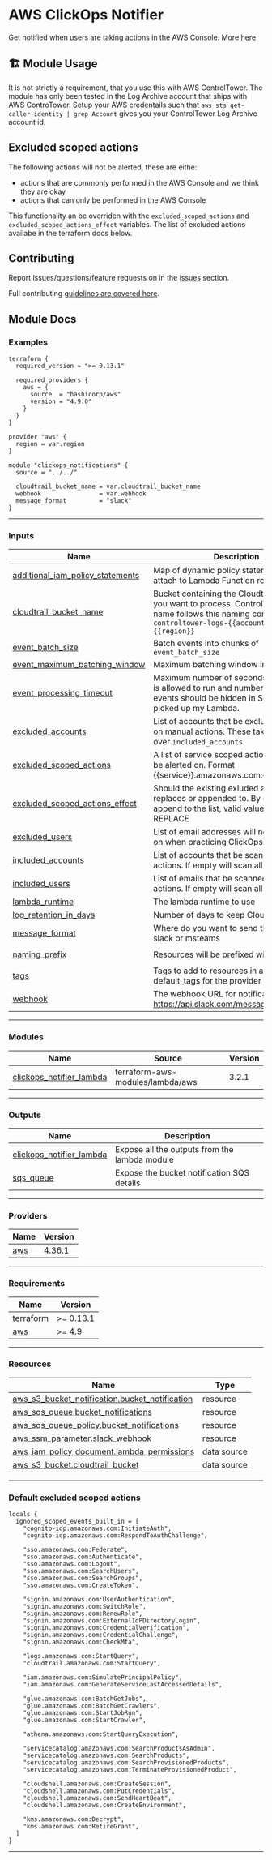 # AWS ClickOps Notifier

Get notified when users are taking actions in the AWS Console. More [here](https://medium.com/cloudandthings/aws-clickoops-1b8cabc9b8e3)
## 🏗️ Module Usage

It is not strictly a requirement, that you use this with AWS ControlTower. The module has only been tested in the Log Archive account that ships with AWS ControTower. Setup your AWS credentails such that `aws sts get-caller-identity | grep Account` gives you your ControlTower Log Archive account id.


## Excluded scoped actions
The following actions will not be alerted, these are eithe:
- actions that are commonly performed in the AWS Console and we think they are okay
- actions that can only be performed in the AWS Console

This functionality an be overriden with the `excluded_scoped_actions` and `excluded_scoped_actions_effect` variables. The list of excluded actions availabe in the terraform docs below.


## Contributing

Report issues/questions/feature requests on in the [issues](https://github.com/cloudandthings/terraform-aws-clickops-notifier/issues/new) section.

Full contributing [guidelines are covered here](.github/contributing.md).


<!-- BEGIN_TF_DOCS -->
## Module Docs
### Examples

```hcl
terraform {
  required_version = ">= 0.13.1"

  required_providers {
    aws = {
      source  = "hashicorp/aws"
      version = "4.9.0"
    }
  }
}

provider "aws" {
  region = var.region
}

module "clickops_notifications" {
  source = "../../"

  cloudtrail_bucket_name = var.cloudtrail_bucket_name
  webhook                = var.webhook
  message_format         = "slack"
}
```
----
### Inputs

| Name | Description | Type | Default | Required |
|------|-------------|------|---------|:--------:|
| <a name="input_additional_iam_policy_statements"></a> [additional\_iam\_policy\_statements](#input\_additional\_iam\_policy\_statements) | Map of dynamic policy statements to attach to Lambda Function role | `any` | `{}` | no |
| <a name="input_cloudtrail_bucket_name"></a> [cloudtrail\_bucket\_name](#input\_cloudtrail\_bucket\_name) | Bucket containing the Cloudtrail logs that you want to process. ControlTower bucket name follows this naming convention `aws-controltower-logs-{{account_id}}-{{region}}` | `string` | n/a | yes |
| <a name="input_event_batch_size"></a> [event\_batch\_size](#input\_event\_batch\_size) | Batch events into chunks of `event_batch_size` | `number` | `10` | no |
| <a name="input_event_maximum_batching_window"></a> [event\_maximum\_batching\_window](#input\_event\_maximum\_batching\_window) | Maximum batching window in seconds. | `number` | `300` | no |
| <a name="input_event_processing_timeout"></a> [event\_processing\_timeout](#input\_event\_processing\_timeout) | Maximum number of seconds the lambda is allowed to run and number of seconds events should be hidden in SQS after being picked up my Lambda. | `number` | `60` | no |
| <a name="input_excluded_accounts"></a> [excluded\_accounts](#input\_excluded\_accounts) | List of accounts that be excluded for scans on manual actions. These take precidence over `included_accounts` | `list(string)` | `[]` | no |
| <a name="input_excluded_scoped_actions"></a> [excluded\_scoped\_actions](#input\_excluded\_scoped\_actions) | A list of service scoped actions that will not be alerted on. Format {{service}}.amazonaws.com:{{action}} | `list(string)` | `[]` | no |
| <a name="input_excluded_scoped_actions_effect"></a> [excluded\_scoped\_actions\_effect](#input\_excluded\_scoped\_actions\_effect) | Should the existing exluded actions be replaces or appended to. By default it will append to the list, valid values: APPEND, REPLACE | `string` | `"APPEND"` | no |
| <a name="input_excluded_users"></a> [excluded\_users](#input\_excluded\_users) | List of email addresses will not be reported on when practicing ClickOps. | `list(string)` | `[]` | no |
| <a name="input_included_accounts"></a> [included\_accounts](#input\_included\_accounts) | List of accounts that be scanned to manual actions. If empty will scan all accounts. | `list(string)` | `[]` | no |
| <a name="input_included_users"></a> [included\_users](#input\_included\_users) | List of emails that be scanned to manual actions. If empty will scan all emails. | `list(string)` | `[]` | no |
| <a name="input_lambda_runtime"></a> [lambda\_runtime](#input\_lambda\_runtime) | The lambda runtime to use | `string` | `"python3.8"` | no |
| <a name="input_log_retention_in_days"></a> [log\_retention\_in\_days](#input\_log\_retention\_in\_days) | Number of days to keep CloudWatch logs | `number` | `14` | no |
| <a name="input_message_format"></a> [message\_format](#input\_message\_format) | Where do you want to send this message? slack or msteams | `string` | `"slack"` | no |
| <a name="input_naming_prefix"></a> [naming\_prefix](#input\_naming\_prefix) | Resources will be prefixed with this | `string` | `"clickops-notifier"` | no |
| <a name="input_tags"></a> [tags](#input\_tags) | Tags to add to resources in addition to the default\_tags for the provider | `map(string)` | `{}` | no |
| <a name="input_webhook"></a> [webhook](#input\_webhook) | The webhook URL for notifications. https://api.slack.com/messaging/webhooks | `string` | n/a | yes |
----
### Modules

| Name | Source | Version |
|------|--------|---------|
| <a name="module_clickops_notifier_lambda"></a> [clickops\_notifier\_lambda](#module\_clickops\_notifier\_lambda) | terraform-aws-modules/lambda/aws | 3.2.1 |
----
### Outputs

| Name | Description |
|------|-------------|
| <a name="output_clickops_notifier_lambda"></a> [clickops\_notifier\_lambda](#output\_clickops\_notifier\_lambda) | Expose all the outputs from the lambda module |
| <a name="output_sqs_queue"></a> [sqs\_queue](#output\_sqs\_queue) | Expose the bucket notification SQS details |
----
### Providers

| Name | Version |
|------|---------|
| <a name="provider_aws"></a> [aws](#provider\_aws) | 4.36.1 |
----
### Requirements

| Name | Version |
|------|---------|
| <a name="requirement_terraform"></a> [terraform](#requirement\_terraform) | >= 0.13.1 |
| <a name="requirement_aws"></a> [aws](#requirement\_aws) | >= 4.9 |
----
### Resources

| Name | Type |
|------|------|
| [aws_s3_bucket_notification.bucket_notification](https://registry.terraform.io/providers/hashicorp/aws/latest/docs/resources/s3_bucket_notification) | resource |
| [aws_sqs_queue.bucket_notifications](https://registry.terraform.io/providers/hashicorp/aws/latest/docs/resources/sqs_queue) | resource |
| [aws_sqs_queue_policy.bucket_notifications](https://registry.terraform.io/providers/hashicorp/aws/latest/docs/resources/sqs_queue_policy) | resource |
| [aws_ssm_parameter.slack_webhook](https://registry.terraform.io/providers/hashicorp/aws/latest/docs/resources/ssm_parameter) | resource |
| [aws_iam_policy_document.lambda_permissions](https://registry.terraform.io/providers/hashicorp/aws/latest/docs/data-sources/iam_policy_document) | data source |
| [aws_s3_bucket.cloudtrail_bucket](https://registry.terraform.io/providers/hashicorp/aws/latest/docs/data-sources/s3_bucket) | data source |
----
### Default excluded scoped actions
```hcl
locals {
  ignored_scoped_events_built_in = [
    "cognito-idp.amazonaws.com:InitiateAuth",
    "cognito-idp.amazonaws.com:RespondToAuthChallenge",

    "sso.amazonaws.com:Federate",
    "sso.amazonaws.com:Authenticate",
    "sso.amazonaws.com:Logout",
    "sso.amazonaws.com:SearchUsers",
    "sso.amazonaws.com:SearchGroups",
    "sso.amazonaws.com:CreateToken",

    "signin.amazonaws.com:UserAuthentication",
    "signin.amazonaws.com:SwitchRole",
    "signin.amazonaws.com:RenewRole",
    "signin.amazonaws.com:ExternalIdPDirectoryLogin",
    "signin.amazonaws.com:CredentialVerification",
    "signin.amazonaws.com:CredentialChallenge",
    "signin.amazonaws.com:CheckMfa",

    "logs.amazonaws.com:StartQuery",
    "cloudtrail.amazonaws.com:StartQuery",

    "iam.amazonaws.com:SimulatePrincipalPolicy",
    "iam.amazonaws.com:GenerateServiceLastAccessedDetails",

    "glue.amazonaws.com:BatchGetJobs",
    "glue.amazonaws.com:BatchGetCrawlers",
    "glue.amazonaws.com:StartJobRun",
    "glue.amazonaws.com:StartCrawler",

    "athena.amazonaws.com:StartQueryExecution",

    "servicecatalog.amazonaws.com:SearchProductsAsAdmin",
    "servicecatalog.amazonaws.com:SearchProducts",
    "servicecatalog.amazonaws.com:SearchProvisionedProducts",
    "servicecatalog.amazonaws.com:TerminateProvisionedProduct",

    "cloudshell.amazonaws.com:CreateSession",
    "cloudshell.amazonaws.com:PutCredentials",
    "cloudshell.amazonaws.com:SendHeartBeat",
    "cloudshell.amazonaws.com:CreateEnvironment",

    "kms.amazonaws.com:Decrypt",
    "kms.amazonaws.com:RetireGrant",
  ]
}
```
<!-- END_TF_DOCS -->    

----
